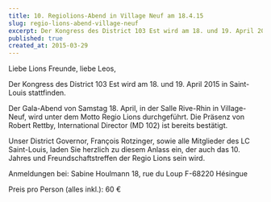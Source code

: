 ```yaml
---
title: 10. Regiolions-Abend in Village Neuf am 18.4.15
slug: regio-lions-abend-village-neuf
excerpt: Der Kongress des District 103 Est wird am 18. und 19. April 2015 in Saint-Louis stattfinden.
published: true
created_at: 2015-03-29
---
```


Liebe Lions Freunde, liebe Leos,

Der Kongress des District 103 Est wird am 18. und 19. April 2015 in Saint-Louis stattfinden.

Der Gala-Abend von Samstag 18. April, in der Salle Rive-Rhin in Village-Neuf, wird unter dem Motto Regio Lions durchgeführt. Die Präsenz von Robert Rettby, International Director (MD 102) ist bereits bestätigt.

Unser District Governor, François Rotzinger, sowie alle Mitglieder des LC Saint-Louis, laden Sie herzlich zu diesem Anlass ein, der auch das 10. Jahres und Freundschaftstreffen der Regio Lions sein wird.

Anmeldungen bei: Sabine Houlmann 18, rue du Loup F-68220 Hésingue

Preis pro Person (alles inkl.): 60 €
